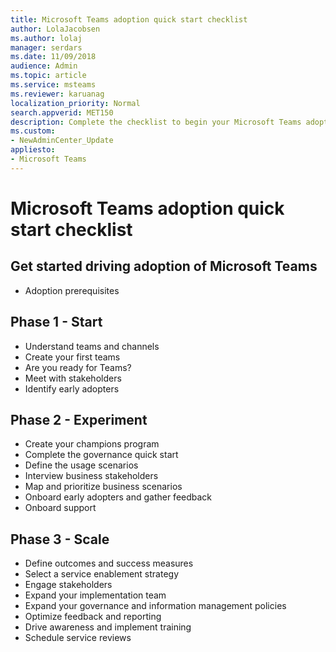 ```yaml
---
title: Microsoft Teams adoption quick start checklist
author: LolaJacobsen
ms.author: lolaj
manager: serdars
ms.date: 11/09/2018
audience: Admin
ms.topic: article
ms.service: msteams
ms.reviewer: karuanag
localization_priority: Normal
search.appverid: MET150
description: Complete the checklist to begin your Microsoft Teams adoption. 
ms.custom:
- NewAdminCenter_Update
appliesto: 
- Microsoft Teams
---
```



# Microsoft Teams adoption quick start checklist

## Get started driving adoption of Microsoft Teams

- Adoption prerequisites

## Phase 1 - Start

- Understand teams and channels
- Create your first teams
- Are you ready for Teams?
- Meet with stakeholders
- Identify early adopters

## Phase 2 - Experiment

- Create your champions program
- Complete the governance quick start
- Define the usage scenarios
- Interview business stakeholders
- Map and prioritize business scenarios
- Onboard early adopters and gather feedback
- Onboard support

## Phase 3 - Scale

- Define outcomes and success measures
- Select a service enablement strategy
- Engage stakeholders
- Expand your implementation team
- Expand your governance and information management policies
- Optimize feedback and reporting
- Drive awareness and implement training
- Schedule service reviews



